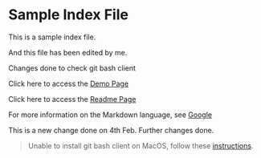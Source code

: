 # Sample Index File

This is a sample index file.

And this file has been edited by me.

Changes done to check git bash client

Click here to access the [Demo Page](demo.md)

Click here to access the [Readme Page](README.md)

For more information on the Markdown language, see [Google](https://www.google.com)

This is a new change done on 4th Feb. Further changes done.

> Unable to install git bash client on MacOS, follow these [instructions](download_and_install_git_bash.md).

